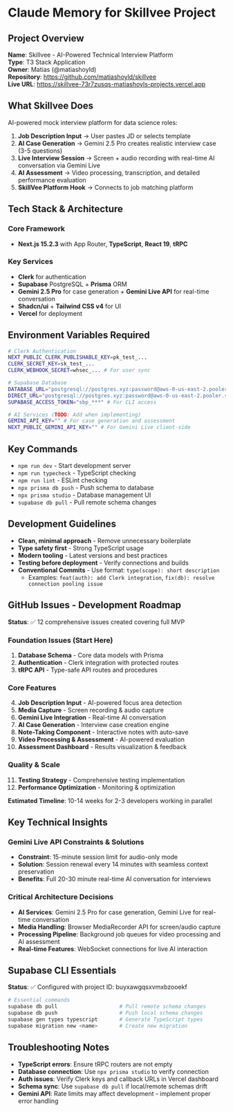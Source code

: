 # Claude Memory for Skillvee Project

## Project Overview
**Name**: Skillvee - AI-Powered Technical Interview Platform  
**Type**: T3 Stack Application  
**Owner**: Matias (@matiashoyld)  
**Repository**: https://github.com/matiashoyld/skillvee  
**Live URL**: https://skillvee-73r7zusqs-matiashoyls-projects.vercel.app  

## What Skillvee Does
AI-powered mock interview platform for data science roles:
1. **Job Description Input** → User pastes JD or selects template
2. **AI Case Generation** → Gemini 2.5 Pro creates realistic interview case (3-5 questions)
3. **Live Interview Session** → Screen + audio recording with real-time AI conversation via Gemini Live
4. **AI Assessment** → Video processing, transcription, and detailed performance evaluation
5. **SkillVee Platform Hook** → Connects to job matching platform

## Tech Stack & Architecture

### Core Framework
- **Next.js 15.2.3** with App Router, **TypeScript**, **React 19**, **tRPC**

### Key Services
- **Clerk** for authentication
- **Supabase** PostgreSQL + **Prisma** ORM
- **Gemini 2.5 Pro** for case generation + **Gemini Live API** for real-time conversation
- **Shadcn/ui** + **Tailwind CSS v4** for UI
- **Vercel** for deployment

## Environment Variables Required
```bash
# Clerk Authentication
NEXT_PUBLIC_CLERK_PUBLISHABLE_KEY=pk_test_...
CLERK_SECRET_KEY=sk_test_...
CLERK_WEBHOOK_SECRET=whsec_... # For user sync

# Supabase Database  
DATABASE_URL="postgresql://postgres.xyz:password@aws-0-us-east-2.pooler.supabase.com:6543/postgres?pgbouncer=true"
DIRECT_URL="postgresql://postgres.xyz:password@aws-0-us-east-2.pooler.supabase.com:5432/postgres"
SUPABASE_ACCESS_TOKEN="sbp_***" # For CLI access

# AI Services (TODO: Add when implementing)
GEMINI_API_KEY="" # For case generation and assessment
NEXT_PUBLIC_GEMINI_API_KEY="" # For Gemini Live client-side
```

## Key Commands
- `npm run dev` - Start development server
- `npm run typecheck` - TypeScript checking  
- `npm run lint` - ESLint checking
- `npx prisma db push` - Push schema to database
- `npx prisma studio` - Database management UI
- `supabase db pull` - Pull remote schema changes

## Development Guidelines
- **Clean, minimal approach** - Remove unnecessary boilerplate
- **Type safety first** - Strong TypeScript usage
- **Modern tooling** - Latest versions and best practices  
- **Testing before deployment** - Verify connections and builds
- **Conventional Commits** - Use format: `type(scope): short description`
  - Examples: `feat(auth): add Clerk integration`, `fix(db): resolve connection pooling issue`

## GitHub Issues - Development Roadmap
**Status**: ✅ 12 comprehensive issues created covering full MVP

### Foundation Issues (Start Here)
1. **Database Schema** - Core data models with Prisma
2. **Authentication** - Clerk integration with protected routes  
3. **tRPC API** - Type-safe API routes and procedures

### Core Features  
4. **Job Description Input** - AI-powered focus area detection
5. **Media Capture** - Screen recording & audio capture
6. **Gemini Live Integration** - Real-time AI conversation
7. **AI Case Generation** - Interview case creation engine
8. **Note-Taking Component** - Interactive notes with auto-save
9. **Video Processing & Assessment** - AI-powered evaluation
10. **Assessment Dashboard** - Results visualization & feedback

### Quality & Scale
11. **Testing Strategy** - Comprehensive testing implementation
12. **Performance Optimization** - Monitoring & optimization

**Estimated Timeline**: 10-14 weeks for 2-3 developers working in parallel

## Key Technical Insights

### Gemini Live API Constraints & Solutions
- **Constraint**: 15-minute session limit for audio-only mode
- **Solution**: Session renewal every 14 minutes with seamless context preservation
- **Benefits**: Full 20-30 minute real-time AI conversation for interviews

### Critical Architecture Decisions
- **AI Services**: Gemini 2.5 Pro for case generation, Gemini Live for real-time conversation
- **Media Handling**: Browser MediaRecorder API for screen/audio capture
- **Processing Pipeline**: Background job queues for video processing and AI assessment
- **Real-time Features**: WebSocket connections for live AI interaction

## Supabase CLI Essentials
**Status**: ✅ Configured with project ID: buyxawgqsxvmxbzooekf

```bash
# Essential commands
supabase db pull                    # Pull remote schema changes  
supabase db push                    # Push local schema changes
supabase gen types typescript       # Generate TypeScript types
supabase migration new <name>       # Create new migration
```

## Troubleshooting Notes
- **TypeScript errors**: Ensure tRPC routers are not empty
- **Database connection**: Use `npx prisma studio` to verify connection  
- **Auth issues**: Verify Clerk keys and callback URLs in Vercel dashboard
- **Schema sync**: Use `supabase db pull` if local/remote schemas drift
- **Gemini API**: Rate limits may affect development - implement proper error handling
